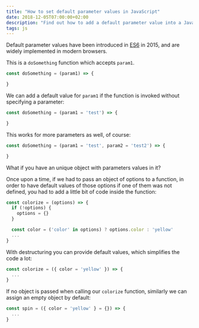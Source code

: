 ```yaml
---
title: "How to set default parameter values in JavaScript"
date: 2018-12-05T07:00:00+02:00
description: "Find out how to add a default parameter value into a JavaScript function"
tags: js
---
```


Default parameter values have been introduced in [ES6](/es6/) in 2015, and are widely implemented in modern browsers.

This is a `doSomething` function which accepts `param1`.

```js
const doSomething = (param1) => {

}
```

We can add a default value for `param1` if the function is invoked without specifying a parameter:

```js
const doSomething = (param1 = 'test') => {

}
```

This works for more parameters as well, of course:

```js
const doSomething = (param1 = 'test', param2 = 'test2') => {

}
```

What if you have an unique object with parameters values in it?

Once upon a time, if we had to pass an object of options to a function, in order to have default values of those options if one of them was not defined, you had to add a little bit of code inside the function:

```js
const colorize = (options) => {
  if (!options) {
    options = {}
  }

  const color = ('color' in options) ? options.color : 'yellow'
  ...
}
```

With destructuring you can provide default values, which simplifies the code a lot:

```js
const colorize = ({ color = 'yellow' }) => {
  ...
}
```

If no object is passed when calling our `colorize` function, similarly we can assign an empty object by default:

```js
const spin = ({ color = 'yellow' } = {}) => {
  ...
}
```
